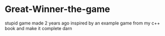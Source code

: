 # Great-Winner-the-game
stupid game made 2 years ago
inspired by an example game from my c++ book and make it complete
darn
